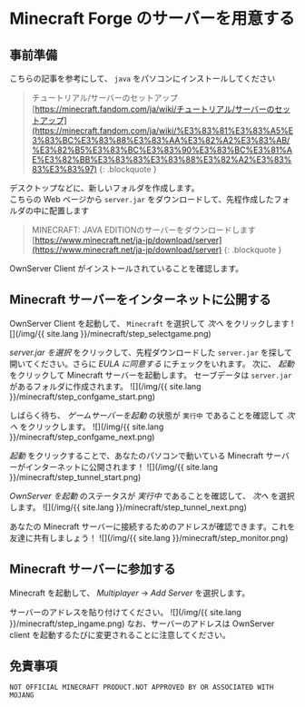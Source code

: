 # Minecraft Forge のサーバーを用意する

## 事前準備

こちらの記事を参考にして、 `java` をパソコンにインストールしてください

> チュートリアル/サーバーのセットアップ  
> [https://minecraft.fandom.com/ja/wiki/チュートリアル/サーバーのセットアップ](https://minecraft.fandom.com/ja/wiki/%E3%83%81%E3%83%A5%E3%83%BC%E3%83%88%E3%83%AA%E3%82%A2%E3%83%AB/%E3%82%B5%E3%83%BC%E3%83%90%E3%83%BC%E3%81%AE%E3%82%BB%E3%83%83%E3%83%88%E3%82%A2%E3%83%83%E3%83%97)
> {: .blockquote }

デスクトップなどに、新しいフォルダを作成します。  
こちらの Web ページから `server.jar` をダウンロードして、先程作成したフォルダの中に配置します

> MINECRAFT: JAVA EDITIONのサーバーをダウンロードします  
> [https://www.minecraft.net/ja-jp/download/server](https://www.minecraft.net/ja-jp/download/server)
> {: .blockquote }

OwnServer Client がインストールされていることを確認します。

## Minecraft サーバーをインターネットに公開する

OwnServer Client を起動して、 `Minecraft` を選択して _次へ_ をクリックします
![](/img/{{ site.lang }}/minecraft/step_selectgame.png)

_server.jar を選択_ をクリックして、先程ダウンロードした `server.jar` を探して開いてください。さらに _EULA に同意する_ にチェックをいれます。
次に、 _起動_ をクリックして Minecraft サーバーを起動します。
セーブデータは `server.jar` があるフォルダに作成されます。
![](/img/{{ site.lang }}/minecraft/step_confgame_start.png)

しばらく待ち、 _ゲームサーバーを起動_ の状態が `実行中` であることを確認して _次へ_ をクリックします。
![](/img/{{ site.lang }}/minecraft/step_confgame_next.png)

_起動_ をクリックすることで、あなたのパソコンで動いている Minecraft サーバーがインターネットに公開されます！
![](/img/{{ site.lang }}/minecraft/step_tunnel_start.png)

_OwnServer を起動_ のステータスが _実行中_ であることを確認して、 _次へ_ を選択します。
![](/img/{{ site.lang }}/minecraft/step_tunnel_next.png)

あなたの Minecraft サーバーに接続するためのアドレスが確認できます。これを友達に共有しましょう！
![](/img/{{ site.lang }}/minecraft/step_monitor.png)

## Minecraft サーバーに参加する

Minecraft を起動して、 *Multiplayer* -> *Add Server* を選択します。

サーバーのアドレスを貼り付けてください。
![](/img/{{ site.lang }}/minecraft/step_ingame.png)
なお、サーバーのアドレスは OwnServer client を起動するたびに変更されることに注意してください。

## 免責事項

```
NOT OFFICIAL MINECRAFT PRODUCT.NOT APPROVED BY OR ASSOCIATED WITH MOJANG
```
